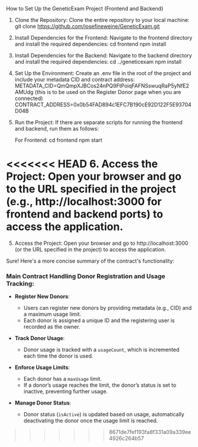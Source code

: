 How to Set Up the GeneticExam Project (Frontend and Backend)

1. Clone the Repository:
   Clone the entire repository to your local machine:
   git clone https://github.com/josefineweine/GeneticExam.git

2. Install Dependencies for the Frontend:
   Navigate to the frontend directory and install the required dependencies:
   cd frontend
   npm install

3. Install Dependencies for the Backend:
   Navigate to the backend directory and install the required dependencies:
   cd ../geneticexam
   npm install

4. Set Up the Environment:
   Create an .env file in the root of the project and include your metadata CID and contract address:
METADATA_CID=QmQmpXJBCos24nPQ9FtPoiqFAFNSswuqRaP5yNfE2AMUdg (this is to be used on the Register Donor page when you are connected)   CONTRACT_ADDRESS=0x0b54FAD894c1EFC7B190cE92D122F5E93704D04B

5. Run the Project:
   If there are separate scripts for running the frontend and backend, run them as follows:
   
   For Frontend:
   cd frontend
   npm start
   


<<<<<<< HEAD
6. Access the Project:
   Open your browser and go to the URL specified in the project (e.g., http://localhost:3000 for frontend and backend ports) to access the application.
=======
5. Access the Project:
   Open your browser and go to http://localhost:3000 (or the URL specified in the project) to access the application.

Sure! Here's a more concise summary of the contract's functionality:

### Main Contract Handling Donor Registration and Usage Tracking:

- **Register New Donors**: 
  - Users can register new donors by providing metadata (e.g., CID) and a maximum usage limit.
  - Each donor is assigned a unique ID and the registering user is recorded as the owner.

- **Track Donor Usage**:
  - Donor usage is tracked with a `usageCount`, which is incremented each time the donor is used.

- **Enforce Usage Limits**:
  - Each donor has a `maxUsage` limit.
  - If a donor’s usage reaches the limit, the donor’s status is set to inactive, preventing further usage.

- **Manage Donor Status**:
  - Donor status (`isActive`) is updated based on usage, automatically deactivating the donor once the usage limit is reached.
>>>>>>> 8671de7fef193fa8f331a09a339ee4926c264b57
